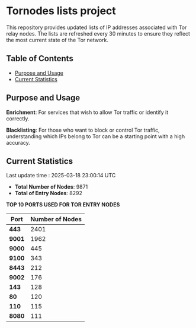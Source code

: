 # Tornodes lists project

This repository provides updated lists of IP addresses associated with Tor relay nodes. The lists are refreshed every 30 minutes to ensure they reflect the most current state of the Tor network.

## Table of Contents

- [Purpose and Usage](#purpose-and-usage)
- [Current Statistics](#current-statistics)


## Purpose and Usage

**Enrichment**: For services that wish to allow Tor traffic or identify it correctly.

**Blacklisting**: For those who want to block or control Tor traffic, understanding which IPs belong to Tor can be a starting point with a high accuracy.

## Current Statistics

Last update time : 2025-03-18 23:00:14 UTC

- **Total Number of Nodes**: 9871
- **Total of Entry Nodes**: 8292

**TOP 10 PORTS USED FOR TOR ENTRY NODES**

| **Port** | **Number of Nodes** |
|------|-----------------|
| **443**   | 2401  |
| **9001**   | 1962  |
| **9000**   | 445  |
| **9100**   | 343  |
| **8443**   | 212  |
| **9002**   | 176  |
| **143**   | 128  |
| **80**   | 120  |
| **110**   | 115  |
| **8080**   | 111  |

